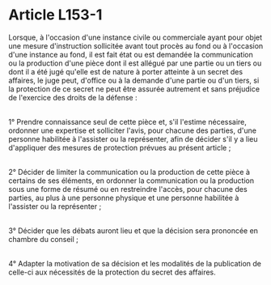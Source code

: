 # Article L153-1

<p>Lorsque, à l'occasion d'une instance civile ou commerciale ayant pour objet une mesure d'instruction sollicitée avant tout procès au fond ou à l'occasion d'une instance au fond, il est fait état ou est demandée la communication ou la production d'une pièce dont il est allégué par une partie ou un tiers ou dont il a été jugé qu'elle est de nature à porter atteinte à un secret des affaires, le juge peut, d'office ou à la demande d'une partie ou d'un tiers, si la protection de ce secret ne peut être assurée autrement et sans préjudice de l'exercice des droits de la défense :<br/><br/>

1° Prendre connaissance seul de cette pièce et, s'il l'estime nécessaire, ordonner une expertise et solliciter l'avis, pour chacune des parties, d'une personne habilitée à l'assister ou la représenter, afin de décider s'il y a lieu d'appliquer des mesures de protection prévues au présent article ;<br/><br/>

2° Décider de limiter la communication ou la production de cette pièce à certains de ses éléments, en ordonner la communication ou la production sous une forme de résumé ou en restreindre l'accès, pour chacune des parties, au plus à une personne physique et une personne habilitée à l'assister ou la représenter ;<br/><br/>

3° Décider que les débats auront lieu et que la décision sera prononcée en chambre du conseil ;<br/><br/>

4° Adapter la motivation de sa décision et les modalités de la publication de celle-ci aux nécessités de la protection du secret des affaires.</p>